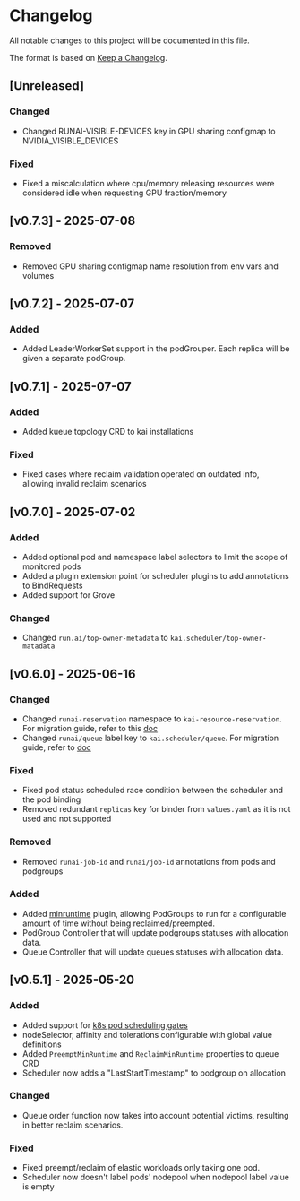 # Changelog

All notable changes to this project will be documented in this file.

The format is based on [Keep a Changelog](https://keepachangelog.com/en/1.1.0/).

## [Unreleased]

### Changed
- Changed RUNAI-VISIBLE-DEVICES key in GPU sharing configmap to NVIDIA_VISIBLE_DEVICES

### Fixed
- Fixed a miscalculation where cpu/memory releasing resources were considered idle when requesting GPU fraction/memory

## [v0.7.3] - 2025-07-08

### Removed
- Removed GPU sharing configmap name resolution from env vars and volumes

## [v0.7.2] - 2025-07-07
### Added
- Added LeaderWorkerSet support in the podGrouper. Each replica will be given a separate podGroup.

## [v0.7.1] - 2025-07-07

### Added
- Added kueue topology CRD to kai installations

### Fixed
- Fixed cases where reclaim validation operated on outdated info, allowing invalid reclaim scenarios

## [v0.7.0] - 2025-07-02

### Added
- Added optional pod and namespace label selectors to limit the scope of monitored pods
- Added a plugin extension point for scheduler plugins to add annotations to BindRequests
- Added support for Grove

### Changed
- Changed `run.ai/top-owner-metadata` to `kai.scheduler/top-owner-matadata`

## [v0.6.0] - 2025-06-16

### Changed
- Changed `runai-reservation` namespace to `kai-resource-reservation`. For migration guide, refer to this [doc](docs/migrationguides/README.md)
- Changed `runai/queue` label key to `kai.scheduler/queue`. For migration guide, refer to [doc](docs/migrationguides/README.md)

### Fixed
- Fixed pod status scheduled race condition between the scheduler and the pod binding
- Removed redundant `replicas` key for binder from `values.yaml` as it is not used and not supported

### Removed
- Removed `runai-job-id` and `runai/job-id` annotations from pods and podgroups

### Added
- Added [minruntime](docs/plugins/minruntime.md) plugin, allowing PodGroups to run for a configurable amount of time without being reclaimed/preempted.
- PodGroup Controller that will update podgroups statuses with allocation data.
- Queue Controller that will update queues statuses with allocation data.


## [v0.5.1] - 2025-05-20

### Added
- Added support for [k8s pod scheduling gates](https://kubernetes.io/docs/concepts/scheduling-eviction/pod-scheduling-readiness/)
- nodeSelector, affinity and tolerations configurable with global value definitions
- Added `PreemptMinRuntime` and `ReclaimMinRuntime` properties to queue CRD
- Scheduler now adds a "LastStartTimestamp" to podgroup on allocation

### Changed
- Queue order function now takes into account potential victims, resulting in better reclaim scenarios.

### Fixed
- Fixed preempt/reclaim of elastic workloads only taking one pod.
- Scheduler now doesn't label pods' nodepool when nodepool label value is empty
